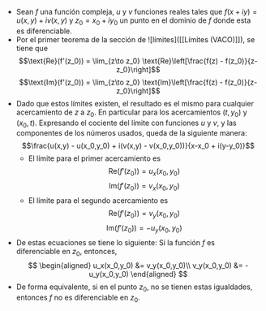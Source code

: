 - Sean $f$ una función compleja, $u$ y $v$ funciones reales tales que $f(x + iy) = u(x,y) + iv(x,y)$ y 
  $z_0 = x_0 + iy_0$ un punto en el dominio de $f$ donde esta es diferenciable.
- Por el primer teorema de la sección de ![límites]([[Límites (VACO)]]), se tiene que
  $$\text{Re}(f'(z_0)) = \lim_{z\to z_0} \text{Re}\left[\frac{f(z) - f(z_0)}{z-z_0}\right]$$
  $$\text{Im}(f'(z_0)) = \lim_{z\to z_0} \text{Im}\left[\frac{f(z) - f(z_0)}{z-z_0}\right]$$
- Dado que estos límites existen, el resultado es el mismo para cualquier acercamiento de $z$ a $z_0$. En particular para los acercamientos $(t,y_0)$ y $(x_0,t)$. Expresando el cociente del límite con funciones $u$ y $v$, y las componentes de los números usados, queda de la siguiente manera:
  $$\frac{u(x,y) - u(x_0,y_0) + i(v(x,y) - v(x_0,y_0))}{x-x_0 + i(y-y_0)}$$
	- El límite para el primer acercamiento es
	  $$\text{Re}(f'(z_0)) = u_x(x_0,y_0)$$
	  $$\text{Im}(f'(z_0)) = v_x(x_0,y_0)$$
	- El límite para el segundo acercamiento es
	  $$\text{Re}(f'(z_0)) = v_y(x_0,y_0)$$
	  $$\text{Im}(f'(z_0)) = -u_y(x_0,y_0)$$
- De estas ecuaciones se tiene lo siguiente: Si la función $f$ es diferenciable en $z_0$, entonces,
  $$
  \begin{aligned}
  u_x(x_0,y_0) &= v_y(x_0,y_0)\\
  v_y(x_0,y_0) &= -u_y(x_0,y_0)
  \end{aligned}
  $$
- De forma equivalente, si en el punto $z_0$, no se tienen estas igualdades, entonces $f$ no es diferenciable en $z_0$.